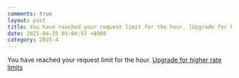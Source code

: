 ```yaml
---
comments: true
layout: post
title: You have reached your request limit for the hour. [Upgrade for higher rate limits](https://www.blackbox.ai/pricing?ref=rate-limit)
date: 2025-04-25 05:04:57 +0900
category: 2025-4
---
```


You have reached your request limit for the hour. [Upgrade for higher rate limits](https://www.blackbox.ai/pricing?ref=rate-limit)
